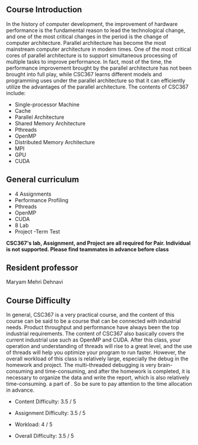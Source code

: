 ## Course Introduction
In the history of computer development, the improvement of hardware performance is the fundamental reason to lead the technological change, and one of the most critical changes in the period is the change of computer architecture. Parallel architecture has become the most mainstream computer architecture in modern times. One of the most critical cores of parallel architecture is to support simultaneous processing of multiple tasks to improve performance. In fact, most of the time, the performance improvement brought by the parallel architecture has not been brought into full play, while CSC367 learns different models and programming uses under the parallel architecture so that it can efficiently utilize the advantages of the parallel architecture.
The contents of CSC367 include:
- Single-processor Machine
- Cache
- Parallel Architecture
- Shared Memory Architecture
- Pthreads
- OpenMP
- Distributed Memory Architecture
- MPI
- GPU
- CUDA

## General curriculum
- 4 Assignments
- Performance Profiling
- Pthreads
- OpenMP
- CUDA
- 8 Lab
- Project
-Term Test

**CSC367's lab, Assignment, and Project are all required for Pair. Individual is not supported. Please find teammates in advance before class**

## Resident professor
Maryam Mehri Dehnavi

## Course Difficulty
In general, CSC367 is a very practical course, and the content of this course can be said to be a course that can be connected with industrial needs. Product throughput and performance have always been the top industrial requirements. The content of CSC367 also basically covers the current industrial use such as OpenMP and CUDA. After this class, your operation and understanding of threads will rise to a great level, and the use of threads will help you optimize your program to run faster. However, the overall workload of this class is relatively large, especially the debug in the homework and project. The multi-threaded debugging is very brain-consuming and time-consuming, and after the homework is completed, it is necessary to organize the data and write the report, which is also relatively time-consuming. a part of . So be sure to pay attention to the time allocation in advance.

- Content Difficulty: 3.5 / 5

- Assignment Difficulty: 3.5 / 5

- Workload: 4 / 5

- Overall Difficulty: 3.5 / 5